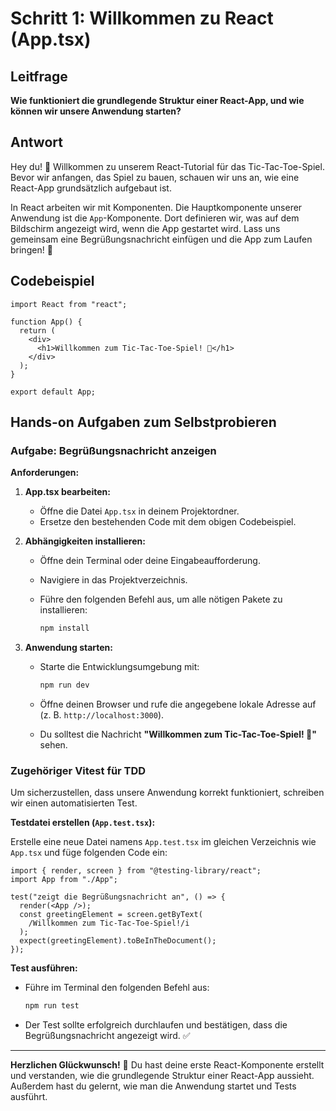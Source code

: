 # Schritt 1: Willkommen zu React (App.tsx)

## Leitfrage

**Wie funktioniert die grundlegende Struktur einer React-App, und wie können wir unsere Anwendung starten?**

## Antwort

Hey du! 👋 Willkommen zu unserem React-Tutorial für das Tic-Tac-Toe-Spiel. Bevor wir anfangen, das Spiel zu bauen, schauen wir uns an, wie eine React-App grundsätzlich aufgebaut ist.

In React arbeiten wir mit Komponenten. Die Hauptkomponente unserer Anwendung ist die `App`-Komponente. Dort definieren wir, was auf dem Bildschirm angezeigt wird, wenn die App gestartet wird. Lass uns gemeinsam eine Begrüßungsnachricht einfügen und die App zum Laufen bringen! 🚀

## Codebeispiel

```tsx
import React from "react";

function App() {
  return (
    <div>
      <h1>Willkommen zum Tic-Tac-Toe-Spiel! 🎉</h1>
    </div>
  );
}

export default App;
```

## Hands-on Aufgaben zum Selbstprobieren

### Aufgabe: Begrüßungsnachricht anzeigen

**Anforderungen:**

1. **App.tsx bearbeiten:**

   - Öffne die Datei `App.tsx` in deinem Projektordner.
   - Ersetze den bestehenden Code mit dem obigen Codebeispiel.

2. **Abhängigkeiten installieren:**

   - Öffne dein Terminal oder deine Eingabeaufforderung.
   - Navigiere in das Projektverzeichnis.
   - Führe den folgenden Befehl aus, um alle nötigen Pakete zu installieren:

     ```bash
     npm install
     ```

3. **Anwendung starten:**

   - Starte die Entwicklungsumgebung mit:

     ```bash
     npm run dev
     ```

   - Öffne deinen Browser und rufe die angegebene lokale Adresse auf (z. B. `http://localhost:3000`).
   - Du solltest die Nachricht **"Willkommen zum Tic-Tac-Toe-Spiel! 🎉"** sehen.

### Zugehöriger Vitest für TDD

Um sicherzustellen, dass unsere Anwendung korrekt funktioniert, schreiben wir einen automatisierten Test.

**Testdatei erstellen (`App.test.tsx`):**

Erstelle eine neue Datei namens `App.test.tsx` im gleichen Verzeichnis wie `App.tsx` und füge folgenden Code ein:

```tsx
import { render, screen } from "@testing-library/react";
import App from "./App";

test("zeigt die Begrüßungsnachricht an", () => {
  render(<App />);
  const greetingElement = screen.getByText(
    /Willkommen zum Tic-Tac-Toe-Spiel!/i
  );
  expect(greetingElement).toBeInTheDocument();
});
```

**Test ausführen:**

- Führe im Terminal den folgenden Befehl aus:

  ```bash
  npm run test
  ```

- Der Test sollte erfolgreich durchlaufen und bestätigen, dass die Begrüßungsnachricht angezeigt wird. ✅

---

**Herzlichen Glückwunsch!** 🎊 Du hast deine erste React-Komponente erstellt und verstanden, wie die grundlegende Struktur einer React-App aussieht. Außerdem hast du gelernt, wie man die Anwendung startet und Tests ausführt.
